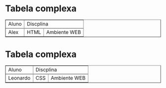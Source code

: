 <!-- tabela simples -->
<!-- tabela com colspan -->


<!DOCTYPE html>

<title>Tabelas</title>

<body>

<h1>Tabela complexa</h1>

<table width="40%" border="1" >

<tr>
<td>Aluno</td>
<td colspan="2">Discplina</td>
</tr> <tbody> <tr>

<tr>
<td>Alex</td>
<td>HTML</td>
<td>Ambiente WEB</td>

</table>

<!-- tabela com rowspan -->

<h1>Tabela complexa </h1>

<table width="40%" border="1" >

<tr>
<td>Aluno</td>
<td colspan="2">Discplina</td>
</tr> <tbody> <tr>

<tr>
<td>Leonardo</td>
<td>CSS</td>
<td>Ambiente WEB</td>

</table>
